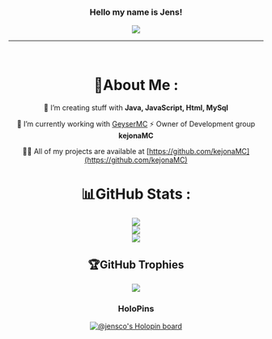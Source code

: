 <h3 align="center">
  Hello my name is Jens!

</h3>
<p align="center">
  <a href="https://github.com/Jens-Co/Jens-Co"><img src="https://readme-typing-svg.herokuapp.com?color=%2336BCF7&center=true&vCenter=true&lines=Hi+%2C+welcome+to+my+Github+page;I+am+Jens_Co;I+do+a+bit+of+everything"></a>
</p>

---
<div align="center">
<br>

# 💫About Me :
  
🌱 I’m creating stuff with **Java, JavaScript, Html, MySql**

🔭 I’m currently working with [GeyserMC](https://github.com/GeyserMC/Geyser)
⚡ Owner of Development group **kejonaMC**

👨‍💻 All of my projects are available at [https://github.com/kejonaMC](https://github.com/kejonaMC)

# 📊GitHub Stats :
![](https://github-readme-stats.vercel.app/api?username=jens-co&theme=radical&hide_border=false&include_all_commits=false&count_private=false)<br/>
![](https://github-readme-streak-stats.herokuapp.com/?user=jens-co&theme=radical&hide_border=false)<br/>
![](https://github-readme-stats.vercel.app/api/top-langs/?username=jens-co&theme=radical&hide_border=false&include_all_commits=false&count_private=false&layout=compact)

## 🏆GitHub Trophies
![](https://github-profile-trophy.vercel.app/?username=jens-co&theme=discord&no-frame=false&no-bg=false&margin-w=4)
  
<h3>HoloPins </h3>

[![@jensco's Holopin board](https://holopin.io/api/user/board?user=jensco)](https://holopin.io/@jensco)
  
</div>

